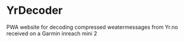 # YrDecoder
PWA website for decoding compressed weatermessages from Yr.no received on a Garmin inreach mini 2
